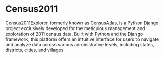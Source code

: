 # Census2011
Census2011Explorer, formerly known as CensusAtlas, is a Python Django project exclusively developed for the meticulous management and exploration of 2011 census data. Built with Python and the Django framework, this platform offers an intuitive interface for users to navigate and analyze data across various administrative levels, including states, districts, cities, and villages.
